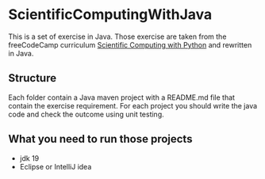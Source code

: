 # ScientificComputingWithJava

This is a set of exercise in Java. Those exercise are taken from the freeCodeCamp curriculum [Scientific Computing with Python](https://www.freecodecamp.org/learn/scientific-computing-with-python/) and rewritten in Java.


## Structure

Each folder contain a Java maven project with a README.md file that contain the exercise requirement. For each project you should write the java code and check the outcome using unit testing.

## What you need to run those projects

 - jdk 19
 - Eclipse or IntelliJ idea
 